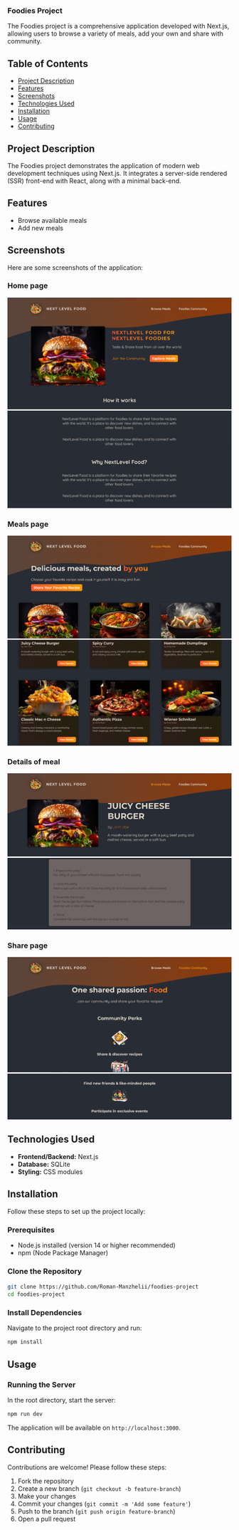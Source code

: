 ### Foodies Project

The Foodies project is a comprehensive application developed with Next.js, allowing users to browse a variety of meals, add your own and share with community.

## Table of Contents

- [Project Description](#project-description)
- [Features](#features)
- [Screenshots](#screenshots)
- [Technologies Used](#technologies-used)
- [Installation](#installation)
- [Usage](#usage)
- [Contributing](#contributing)

## Project Description

The Foodies project demonstrates the application of modern web development techniques using Next.js. It integrates a server-side rendered (SSR) front-end with React, along with a minimal back-end.

## Features

- Browse available meals
- Add new meals

## Screenshots

Here are some screenshots of the application:

### Home page

![Homepage](public/images/home.png)
![Homepage2](public/images/home2.png)

### Meals page

![Meals](public/images/meals.png)
![Meals2](public/images/meals2.png)

### Details of meal

![Details](public/images/details.png)
![Details2](public/images/details2.png)

### Share page

![Share](public/images/share.png)
![Share2](public/images/share2.png)

## Technologies Used

- **Frontend/Backend:** Next.js
- **Database:** SQLite
- **Styling:** CSS modules

## Installation

Follow these steps to set up the project locally:

### Prerequisites

- Node.js installed (version 14 or higher recommended)
- npm (Node Package Manager)

### Clone the Repository

```bash
git clone https://github.com/Roman-Manzhelii/foodies-project
cd foodies-project
```

### Install Dependencies

Navigate to the project root directory and run:

```bash
npm install
```

## Usage

### Running the Server

In the root directory, start the server:

```bash
npm run dev
```

The application will be available on `http://localhost:3000`.


## Contributing

Contributions are welcome! Please follow these steps:

1. Fork the repository
2. Create a new branch (`git checkout -b feature-branch`)
3. Make your changes
4. Commit your changes (`git commit -m 'Add some feature'`)
5. Push to the branch (`git push origin feature-branch`)
6. Open a pull request

